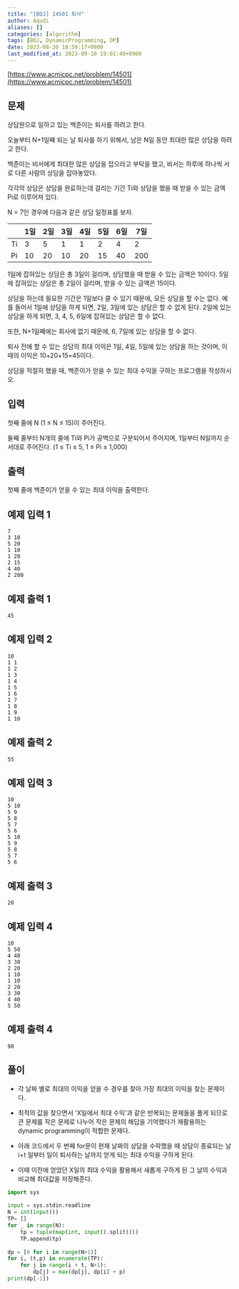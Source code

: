 ```yaml
---
title: "[BOJ] 14501 퇴사"
author: Aqudi
aliases: []
categories: [algorithm]
tags: [BOJ, DynamicProgramming, DP]
date: 2023-08-30 18:59:17+0900
last_modified_at: 2023-09-10 19:01:48+0900
---
```

[https://www.acmicpc.net/problem/14501](https://www.acmicpc.net/problem/14501)

## 문제

상담원으로 일하고 있는 백준이는 퇴사를 하려고 한다.

오늘부터 N+1일째 되는 날 퇴사를 하기 위해서, 남은 N일 동안 최대한 많은 상담을 하려고 한다.

백준이는 비서에게 최대한 많은 상담을 잡으라고 부탁을 했고, 비서는 하루에 하나씩 서로 다른 사람의 상담을 잡아놓았다.

각각의 상담은 상담을 완료하는데 걸리는 기간 Ti와 상담을 했을 때 받을 수 있는 금액 Pi로 이루어져 있다.

N = 7인 경우에 다음과 같은 상담 일정표를 보자.

||1일|2일|3일|4일|5일|6일|7일|
|---|---|---|---|---|---|---|---|
|Ti|3|5|1|1|2|4|2|
|Pi|10|20|10|20|15|40|200|

1일에 잡혀있는 상담은 총 3일이 걸리며, 상담했을 때 받을 수 있는 금액은 10이다. 5일에 잡혀있는 상담은 총 2일이 걸리며, 받을 수 있는 금액은 15이다.

상담을 하는데 필요한 기간은 1일보다 클 수 있기 때문에, 모든 상담을 할 수는 없다. 예를 들어서 1일에 상담을 하게 되면, 2일, 3일에 있는 상담은 할 수 없게 된다. 2일에 있는 상담을 하게 되면, 3, 4, 5, 6일에 잡혀있는 상담은 할 수 없다.

또한, N+1일째에는 회사에 없기 때문에, 6, 7일에 있는 상담을 할 수 없다.

퇴사 전에 할 수 있는 상담의 최대 이익은 1일, 4일, 5일에 있는 상담을 하는 것이며, 이때의 이익은 10+20+15=45이다.

상담을 적절히 했을 때, 백준이가 얻을 수 있는 최대 수익을 구하는 프로그램을 작성하시오.

## 입력

첫째 줄에 N (1 ≤ N ≤ 15)이 주어진다.

둘째 줄부터 N개의 줄에 Ti와 Pi가 공백으로 구분되어서 주어지며, 1일부터 N일까지 순서대로 주어진다. (1 ≤ Ti ≤ 5, 1 ≤ Pi ≤ 1,000)

## 출력

첫째 줄에 백준이가 얻을 수 있는 최대 이익을 출력한다.

## 예제 입력 1
```
7
3 10
5 20
1 10
1 20
2 15
4 40
2 200
```
## 예제 출력 1 
```
45
```
## 예제 입력 2
```
10
1 1
1 2
1 3
1 4
1 5
1 6
1 7
1 8
1 9
1 10
```
## 예제 출력 2
```
55
```
## 예제 입력 3
```
10
5 10
5 9
5 8
5 7
5 6
5 10
5 9
5 8
5 7
5 6
```
## 예제 출력 3
```
20
```
## 예제 입력 4
```
10
5 50
4 40
3 30
2 20
1 10
1 10
2 20
3 30
4 40
5 50
```
## 예제 출력 4
```
90
```

## 풀이

- 각 날짜 별로 최대의 이익을 얻을 수 경우를 찾아 가장 최대의 이익을 찾는 문제이다.
- 최적의 값을 찾으면서 'X일에서 최대 수익'과 같은 반복되는 문제들을 풀게 되므로 큰 문제를 작은 문제로 나누어 작은 문제의 해답을 기억했다가 재활용하는 dynamic programming이 적합한 문제다.

- 아래 코드에서 두 번째 for문이 현재 날짜의 상담을 수락했을 때 상담이 종료되는 날 i+t 일부터 일이 퇴사하는 날까지 얻게 되는 최대 수익을 구하게 된다.
- 이때 이전에 얻었던 X일의 최대 수익을 활용해서 새롭게 구하게 된 그 날의 수익과 비교해 최대값을 저장해준다.

```python
import sys
  
input = sys.stdin.readline
N = int(input())
TP= []
for _ in range(N):
    tp = tuple(map(int, input().split()))
    TP.append(tp)
  
dp = [0 for i in range(N+1)]
for i, (t,p) in enumerate(TP):
    for j in range(i + t, N+1):
        dp[j] = max(dp[j], dp[i] + p)
print(dp[-1])
```
